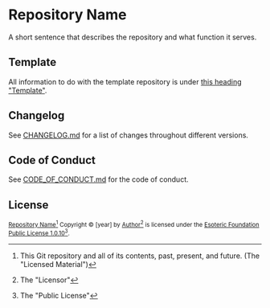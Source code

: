 # Repository Name

A short sentence that describes the repository and what function it serves.

## Template

All information to do with the template repository is under [this heading "Template"](#template).

## Changelog

See [CHANGELOG.md](./CHANGELOG.md) for a list of changes throughout different versions.

## Code of Conduct

See [CODE_OF_CONDUCT.md](./CODE_OF_CONDUCT.md) for the code of conduct.

## License

<sup>[Repository Name](https://github.com/Author/repository-name)[^1] Copyright &copy; [year] by [Author](https://github.com/Author)[^2] is licensed under the [Esoteric Foundation Public License 1.0.10](./LICENSE)[^3].</sup>

[^1]: This Git repository and all of its contents, past, present, and future. (The "Licensed Material")
[^2]: The "Licensor"
[^3]: The "Public License"
